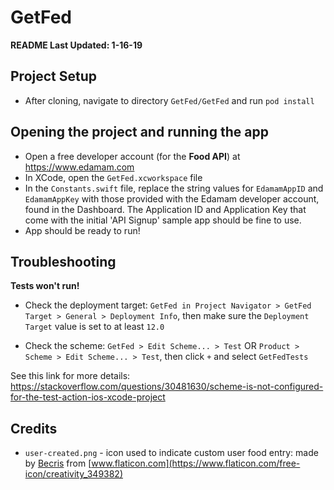 # GetFed
**README Last Updated: 1-16-19**

## Project Setup

- After cloning, navigate to directory `GetFed/GetFed` and run `pod install`

## Opening the project and running the app

- Open a free developer account (for the **Food API**) at https://www.edamam.com
- In XCode, open the `GetFed.xcworkspace` file
- In the `Constants.swift` file, replace the string values for `EdamamAppID` and `EdamamAppKey` with those provided with the Edamam developer account, found in the Dashboard. The Application ID and Application Key that come with the initial 'API Signup' sample app should be fine to use.
- App should be ready to run!

## Troubleshooting

**Tests won't run!**

- Check the deployment target: `GetFed in Project Navigator > GetFed Target > General > Deployment Info`, then make sure the `Deployment Target` value is set to at least `12.0`

- Check the scheme: `GetFed > Edit Scheme... > Test` OR `Product > Scheme > Edit Scheme... > Test`, then click `+` and select `GetFedTests`

See this link for more details: https://stackoverflow.com/questions/30481630/scheme-is-not-configured-for-the-test-action-ios-xcode-project

## Credits
- `user-created.png` - icon used to indicate custom user food entry: made by [Becris](https://www.flaticon.com/authors/becris) from [www.flaticon.com](https://www.flaticon.com/free-icon/creativity_349382)
